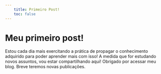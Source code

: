 ```yaml
---
    title: Primeiro Post!
    toc: false
---
```




# Meu primeiro post!

Estou cada dia mais exercitando a prática de propagar o conhecimento adquirido para poder aprender mais com isso!
A medida que for estudando novos assuntos, vou estar compartilhando aqui! Obrigado por acessar meu blog. Breve teremos novas publicações.